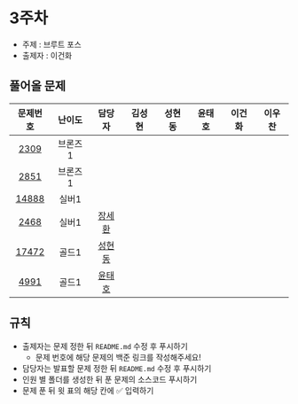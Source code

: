 # 3주차

- 주제 : 브루트 포스
- 출제자 : 이건화

## 풀어올 문제

|                    문제번호                    | 난이도  |                        담당자                        | 김성현 | 성현동 | 윤태호 | 이건화 | 이우찬 |
| :--------------------------------------------: | :-----: | :--------------------------------------------------: | :----: | :----: | :----: | :----: | :----: |
|  [2309](https://www.acmicpc.net/problem/2309)  | 브론즈1 |                                                      |        |        |        |        |        |
|  [2851](https://www.acmicpc.net/problem/2851)  | 브론즈1 |                                                      |        |        |        |        |        |
| [14888](https://www.acmicpc.net/problem/14888) |  실버1  |                                                      |        |        |        |        |        |
|  [2468](https://www.acmicpc.net/problem/2468)  |  실버1  | <a href="https://github.com/SehwanChang">장세환</a>  |        |        |        |        |        |
| [17472](https://www.acmicpc.net/problem/17472) |  골드1  | <a href="https://github.com/hyundongSung">성현동</a> |        |        |        |        |        |
|  [4991](https://www.acmicpc.net/problem/4991)  |  골드1  |  <a href="https://github.com/taeho0888">윤태호</a>   |        |        |        |        |        |

<!--
표 입력할 때 아래 거 참고!
[4991](https://www.acmicpc.net/problem/4991)
<a href="https://github.com/taeho0888">윤태호</a>
<a href="https://github.com/sunghyun1356">김성현</a>
<a href="https://github.com/hyundongSung">성현동</a>
<a href="https://github.com/wchan0409">이우찬</a>
<a href="https://github.com/SehwanChang">장세환</a>
<a href="https://github.com/Gunhot">이건화</a>
-->

## 규칙

- 출제자는 문제 정한 뒤 `README.md` 수정 후 푸시하기
  - 문제 번호에 해당 문제의 백준 링크를 작성해주세요!
- 담당자는 발표할 문제 정한 뒤 `README.md` 수정 후 푸시하기
- 인원 별 폴더를 생성한 뒤 푼 문제의 소스코드 푸시하기
- 문제 푼 뒤 윗 표의 해당 칸에 ✅ 입력하기
